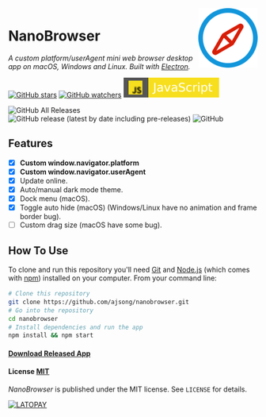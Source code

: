 <img src="assets/icons/icon/512x512.png" alt="logo" height="120" align="right" />

# NanoBrowser

*A custom platform/userAgent mini web browser desktop app on macOS, Windows and Linux. Built with [Electron](https://github.com/atom/electron).*

[![GitHub stars](https://img.shields.io/github/stars/ajsong/nanobrowser.svg?style=social&label=Star)]()
[![GitHub watchers](https://img.shields.io/github/watchers/ajsong/nanobrowser.svg?style=social&label=Watch)]()
<img src="https://github.com/aleen42/badges/raw/master/src/javascript_flat_square.svg?sanitize=true">

<p>
<img alt="GitHub All Releases" src="https://img.shields.io/github/downloads/ajsong/nanobrowser/total?style=for-the-badge">
<img alt="GitHub release (latest by date including pre-releases)" src="https://img.shields.io/github/v/release/ajsong/nanobrowser?include_prereleases&style=for-the-badge">
<img alt="GitHub" src="https://img.shields.io/github/license/ajsong/nanobrowser?style=for-the-badge">
</p>

## Features

- [x] **Custom window.navigator.platform**
- [x] **Custom window.navigator.userAgent**
- [x] Update online.
- [x] Auto/manual dark mode theme.
- [x] Dock menu (macOS).
- [x] Toggle auto hide (macOS) (Windows/Linux have no animation and frame border bug).
- [ ] Custom drag size (macOS have some bug).

## How To Use

To clone and run this repository you'll need [Git](https://git-scm.com) and [Node.js](https://nodejs.org/en/download/) (which comes with [npm](https://www.npmjs.com/)) installed on your computer. From your command line:

``` bash
# Clone this repository
git clone https://github.com/ajsong/nanobrowser.git
# Go into the repository
cd nanobrowser
# Install dependencies and run the app
npm install && npm start
```
#### [Download Released App](https://github.com/ajsong/nanobrowser/releases)

#### License [MIT](LICENSE)

*NanoBrowser* is published under the MIT license. See `LICENSE` for details.

[![LATOPAY](https://latopay.com/w/pz-bar-20714.png)](https://latopay.com/@ajsong)
